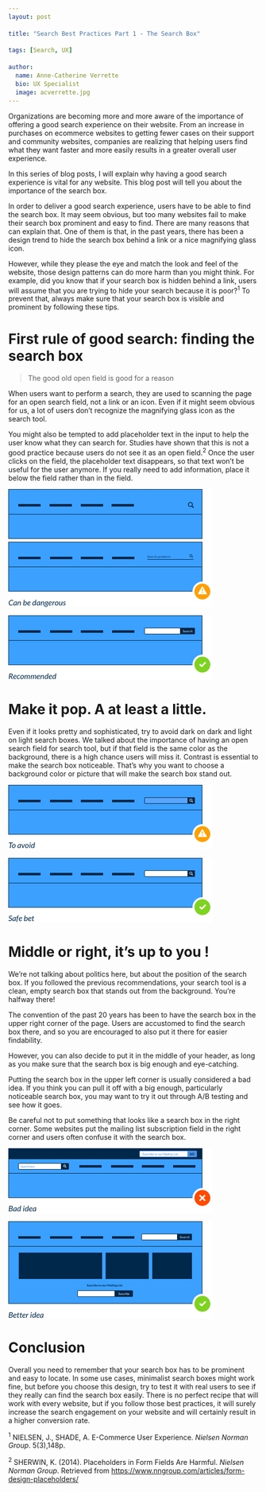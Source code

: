 ```yaml
---
layout: post

title: "Search Best Practices Part 1 - The Search Box"

tags: [Search, UX]

author:
  name: Anne-Catherine Verrette
  bio: UX Specialist
  image: acverrette.jpg
---
```


Organizations are becoming more and more aware of the importance of offering a good search experience on their website. From an increase in purchases on ecommerce websites to getting fewer cases on their support and community websites, companies are realizing that helping users find what they want faster and more easily results in a greater overall user experience.

In this series of blog posts, I will explain why having a good search experience is vital for any website. This blog post will tell you about the importance of the search box.

<!-- more -->

In order to deliver a good search experience, users have to be able to find the search box. It may seem obvious, but too many websites fail to make their search box prominent and easy to find. There are many reasons that can explain that. One of them is that, in the past years, there has been a design trend to hide the search box behind a link or a nice magnifying glass icon.

However, while they please the eye and match the look and feel of the website, those design patterns can do more harm than you might think. For example, did you know that if your search box is hidden behind a link, users will assume that you are trying to hide your search because it is poor?<sup>1</sup> To prevent that, always make sure that your search box is visible and prominent by following these tips.

# First rule of good search: finding the search box

> The good old open field is good for a reason

When users want to perform a search, they are used to scanning the page for an open search field, not a link or an icon. Even if it might seem obvious for us, a lot of users don’t recognize the magnifying glass icon as the search tool.

You might also be tempted to add placeholder text in the input to help the user know what they can search for. Studies have shown that this is not a good practice because users do not see it as an open field.<sup>2</sup> Once the user clicks on the field, the placeholder text disappears, so that text won’t be useful for the user anymore. If you really need to add information, place it below the field rather than in the field.


![Can be dangerous](/images/2017-09-05-search-best-practices-1/can-be-dangerous.png)

![Recommended](/images/2017-09-05-search-best-practices-1/recommended.png)


# Make it pop. A at least a little.

Even if it looks pretty and sophisticated, try to avoid dark on dark and light on light search boxes. We talked about the importance of having an open search field for search tool, but if that field is the same color as the background, there is a high chance users will miss it. Contrast is essential to make the search box noticeable. That’s why you want to choose a background color or picture that will make the search box stand out. 

![To avoid](/images/2017-09-05-search-best-practices-1/to-avoid.png)

![Safe bet](/images/2017-09-05-search-best-practices-1/safe-bet.png)



# Middle or right, it’s up to you !

We’re not talking about politics here, but about the position of the search box. If you followed the previous recommendations, your search tool is a clean, empty search box that stands out from the background. You’re halfway there!

The convention of the past 20 years has been to have the search box in the upper right corner of the page. Users are accustomed to find the search box there, and so you are encouraged to also put it there for easier findability.

However, you can also decide to put it in the middle of your header, as long as you make sure that the search box is big enough and eye-catching.

Putting the search box in the upper left corner is usually considered a bad idea. If you think you can pull it off with a big enough, particularly noticeable search box, you may want to try it out through A/B testing and see how it goes.

Be careful not to put something that looks like a search box in the right corner. Some websites put the mailing list subscription field in the right corner and users often confuse it with the search box.

![Bad idea](/images/2017-09-05-search-best-practices-1/bad-idea.png)

![Better idea](/images/2017-09-05-search-best-practices-1/better-idea.png)


# Conclusion

Overall you need to remember that your search box has to be prominent and easy to locate. In some use cases, minimalist search boxes might work fine, but before you choose this design, try to test it with real users to see if they really can find the search box easily. 
There is no perfect recipe that will work with every website, but if you follow those best practices, it will surely increase the search engagement on your website and will certainly result in a higher conversion rate.



<sup>1</sup> NIELSEN, J., SHADE, A. E-Commerce User Experience. _Nielsen Norman Group_. 5(3),148p. 

<sup>2</sup> SHERWIN, K. (2014). Placeholders in Form Fields Are Harmful. _Nielsen Norman Group_. Retrieved from https://www.nngroup.com/articles/form-design-placeholders/
